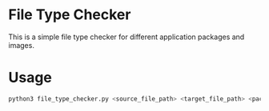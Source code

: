 # File Type Checker

This is a simple file type checker for different application packages and images.

# Usage

```python
python3 file_type_checker.py <source_file_path> <target_file_path> <packges> [-d]
```
